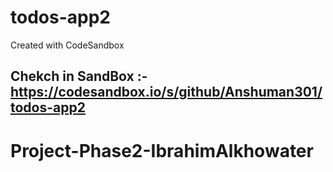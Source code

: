 # todos-app2
Created with CodeSandbox
## Chekch in SandBox :- https://codesandbox.io/s/github/Anshuman301/todos-app2
# Project-Phase2-IbrahimAlkhowater
